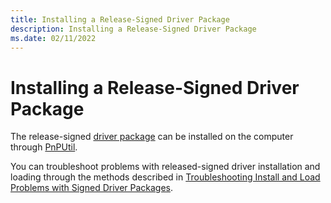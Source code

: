 ```yaml
---
title: Installing a Release-Signed Driver Package
description: Installing a Release-Signed Driver Package
ms.date: 02/11/2022
---
```


# Installing a Release-Signed Driver Package

The release-signed [driver package](driver-packages.md) can be installed on the computer through [PnPUtil](../devtest/pnputil.md).

You can troubleshoot problems with released-signed driver installation and loading through the methods described in [Troubleshooting Install and Load Problems with Signed Driver Packages](./detecting-driver-load-errors.md).
